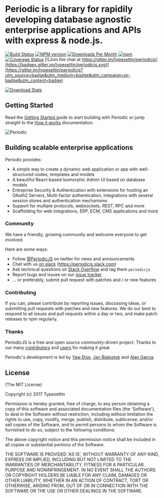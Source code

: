 Periodic is a library for rapidily developing database agnostic enterprise  applications and APIs with express & node.js. 
===================================
[![Build Status](https://travis-ci.org/typesettin/periodicjs.svg?branch=master)](https://travis-ci.org/typesettin/periodicjs) [![NPM version](https://badge.fury.io/js/periodicjs.svg)](http://badge.fury.io/js/periodicjs) [![Downloads Per Month](https://img.shields.io/npm/dm/periodicjs.svg?maxAge=2592000)](https://www.npmjs.com/package/periodicjs) [![npm](https://img.shields.io/npm/dt/periodicjs.svg?maxAge=2592000)]() [![Coverage Status](https://coveralls.io/repos/github/typesettin/periodicjs/badge.svg?branch=master)](https://coveralls.io/github/typesettin/periodicjs?branch=master) [![Join the chat at https://gitter.im/typesettin/periodicjs](https://badges.gitter.im/typesettin/periodicjs.svg)](https://gitter.im/typesettin/periodicjs?utm_source=badge&utm_medium=badge&utm_campaign=pr-badge&utm_content=badge)

[![Download Stats](https://nodei.co/npm/periodicjs.png?downloads=true&downloadRank=true)](https://www.npmjs.com/package/periodicjs)

## Getting Started

Read the [ Getting Started ](https://github.com/typesettin/periodicjs/blob/master/doc/getting_started.md) guide to start building with Periodic or 
jump straight to the [How it works](https://github.com/typesettin/periodicjs/blob/master/doc/overview/01-how-it-works.md) documentation.

![Periodic](https://raw.githubusercontent.com/typesettin/periodicjs/master/doc/images/white_logo_color_background.png)


## Building scalable enterprise applications

Periodic provides:
*	A simple way to create a dynamic web application or app with well-structured routes, templates and models
*	A beautiful React-based Isomorphic Admin UI based on database models
*	Entreprise Security & Authentication with extensions for hosting an OAuth2 Servers, Multi-factor authentication, integrations with several session stores and authentication mechanisms 
* Support for multiple protocols, websockets, REST, RPC and more
*	Scaffolding for web integrations, ERP, ECM, CMS applications and more


### Community

We have a friendly, growing community and welcome everyone to get involved.

Here are some ways:

* Follow [@PeriodicJS](https://twitter.com/PeriodicJS) on twitter for news and announcements
* Chat with us [on slack](https://periodic.typeform.com/to/SDldSv) (https://periodicjs.slack.com)
* Ask technical questions on [Stack Overflow](http://stackoverflow.com/questions/tagged/periodic.js) and tag them `periodicjs`
* Report bugs and issues on our [issue tracker](https://github.com/periodicjs/periodic/issues)
* ... or preferably, submit pull request with patches and / or new features


### Contributing

If you can, please contribute by reporting issues, discussing ideas, or submitting pull requests with patches and new features. We do our best to respond to all issues and pull requests within a day or two, and make patch releases to npm regularly.

<!--
If you're going to contribute code, please follow our [coding standards](https://github.com/periodicjs/periodic/wiki/Coding-Standards) and read our [CONTRIBUTING.md](https://github.com/periodicjs/periodic/blob/master/CONTRIBUTING.md).
## Usage

**Check out the [PeriodicJS Getting Started Guide](http://periodicjs.com/getting-started) to start using PeriodicJS.**

### Installation

Coming Soon

```bash
$ Coming Soon
```
Coming Soon
### Configuration

Config variables can be passed in an object to the `periodic.init` method, or can be set any time before `periodic.start` is called using `periodic.set(key, value)`. This allows for a more flexible order of execution (e.g. if you refer to Lists in your routes, you can set the routes after configuring your Lists, as in the example above).

See the [PeriodicJS configuration documentation](http://periodicjs.com/docs/configuration) for details and examples of the available configuration options.


#### Testing
To run the test suite run `npm test`.
-->

### Thanks

PeriodicJS is a free and open source community-driven project. Thanks to our many  [contributors](https://github.com/periodicjs/periodic/graphs/contributors) and  [users](https://github.com/periodicjs/periodic/stargazers) for making it great.

Periodic's development is led by [Yaw Etse](https://github.com/yawetse), [Jan Bialostok](https://github.com/janbialostok) and [Alan Garcia](https://github.com/alangalan).


## License

(The MIT License)

Copyright (c) 2017 Typesettin

Permission is hereby granted, free of charge, to any person obtaining
a copy of this software and associated documentation files (the
'Software'), to deal in the Software without restriction, including
without limitation the rights to use, copy, modify, merge, publish,
distribute, sublicense, and/or sell copies of the Software, and to
permit persons to whom the Software is furnished to do so, subject to
the following conditions:

The above copyright notice and this permission notice shall be
included in all copies or substantial portions of the Software.

THE SOFTWARE IS PROVIDED 'AS IS', WITHOUT WARRANTY OF ANY KIND,
EXPRESS OR IMPLIED, INCLUDING BUT NOT LIMITED TO THE WARRANTIES OF
MERCHANTABILITY, FITNESS FOR A PARTICULAR PURPOSE AND NONINFRINGEMENT.
IN NO EVENT SHALL THE AUTHORS OR COPYRIGHT HOLDERS BE LIABLE FOR ANY
CLAIM, DAMAGES OR OTHER LIABILITY, WHETHER IN AN ACTION OF CONTRACT,
TORT OR OTHERWISE, ARISING FROM, OUT OF OR IN CONNECTION WITH THE
SOFTWARE OR THE USE OR OTHER DEALINGS IN THE SOFTWARE.